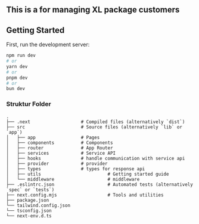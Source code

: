 ## This is a for managing XL package customers

## Getting Started

First, run the development server:

```bash
npm run dev
# or
yarn dev
# or
pnpm dev
# or
bun dev
```

### Struktur Folder

    .
    ├── .next                   # Compiled files (alternatively `dist`)
    ├── src                     # Source files (alternatively `lib` or `app`)
    │   ├── app                 # Pages
    │   ├── components          # Components
    │   ├── router              # App Router
    │   ├── services            # Service API
    │   ├── hooks               # handle communication with service api
    │   ├── provider            # provider
    │   ├── types               # types for response api
    │   ├── utils                         # Getting started guide
    │   └── middleware                    # middleware
    ├── .eslintrc.json                    # Automated tests (alternatively `spec` or `tests`)
    ├── next.config.mjs                   # Tools and utilities
    ├── package.json
    └── tailwind.config.json
    └── tsconfig.json
    └── next-env.d.ts

